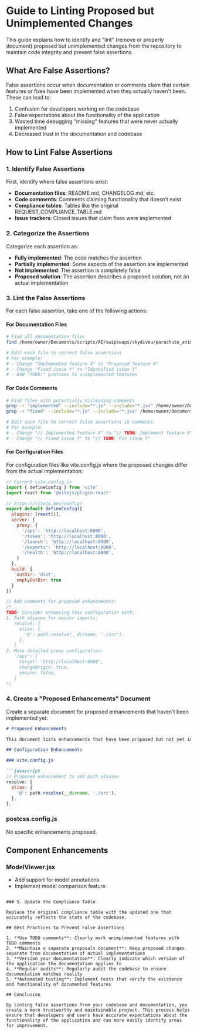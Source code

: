 # Guide to Linting Proposed but Unimplemented Changes

This guide explains how to identify and "lint" (remove or properly document) proposed but unimplemented changes from the repository to maintain code integrity and prevent false assertions.

## What Are False Assertions?

False assertions occur when documentation or comments claim that certain features or fixes have been implemented when they actually haven't been. These can lead to:

1. Confusion for developers working on the codebase
2. False expectations about the functionality of the application
3. Wasted time debugging "missing" features that were never actually implemented
4. Decreased trust in the documentation and codebase

## How to Lint False Assertions

### 1. Identify False Assertions

First, identify where false assertions exist:

- **Documentation files**: README.md, CHANGELOG.md, etc.
- **Code comments**: Comments claiming functionality that doesn't exist
- **Compliance tables**: Tables like the original REQUEST_COMPLIANCE_TABLE.md
- **Issue trackers**: Closed issues that claim fixes were implemented

### 2. Categorize the Assertions

Categorize each assertion as:

- **Fully implemented**: The code matches the assertion
- **Partially implemented**: Some aspects of the assertion are implemented
- **Not implemented**: The assertion is completely false
- **Proposed solution**: The assertion describes a proposed solution, not an actual implementation

### 3. Lint the False Assertions

For each false assertion, take one of the following actions:

#### For Documentation Files

```bash
# Find all documentation files
find /home/owner/Documents/scripts/AI/swipswaps/skydiveu/parachute_anim -name "*.md" -type f

# Edit each file to correct false assertions
# For example:
# - Change "Implemented feature X" to "Proposed feature X"
# - Change "Fixed issue Y" to "Identified issue Y"
# - Add "TODO:" prefixes to unimplemented features
```

#### For Code Comments

```bash
# Find files with potentially misleading comments
grep -r "implemented" --include="*.js" --include="*.jsx" /home/owner/Documents/scripts/AI/swipswaps/skydiveu/parachute_anim
grep -r "fixed" --include="*.js" --include="*.jsx" /home/owner/Documents/scripts/AI/swipswaps/skydiveu/parachute_anim

# Edit each file to correct false assertions in comments
# For example:
# - Change "// Implemented feature X" to "// TODO: Implement feature X"
# - Change "// Fixed issue Y" to "// TODO: Fix issue Y"
```

#### For Configuration Files

For configuration files like vite.config.js where the proposed changes differ from the actual implementation:

```javascript
// Current vite.config.js
import { defineConfig } from 'vite'
import react from '@vitejs/plugin-react'

// https://vitejs.dev/config/
export default defineConfig({
  plugins: [react()],
  server: {
    proxy: {
      '/api': 'http://localhost:8000',
      '/token': 'http://localhost:8000',
      '/launch': 'http://localhost:8000',
      '/exports': 'http://localhost:8000',
      '/health': 'http://localhost:8000',
    }
  },
  build: {
    outDir: 'dist',
    emptyOutDir: true
  }
})

// Add comments for proposed enhancements:
/*
TODO: Consider enhancing this configuration with:
1. Path aliases for easier imports:
   resolve: {
     alias: {
       '@': path.resolve(__dirname, './src'),
     },
   }
2. More detailed proxy configuration:
   '/api': {
     target: 'http://localhost:8000',
     changeOrigin: true,
     secure: false,
   }
*/
```

### 4. Create a "Proposed Enhancements" Document

Create a separate document for proposed enhancements that haven't been implemented yet:

```markdown
# Proposed Enhancements

This document lists enhancements that have been proposed but not yet implemented.

## Configuration Enhancements

### vite.config.js

```javascript
// Proposed enhancement to add path aliases
resolve: {
  alias: {
    '@': path.resolve(__dirname, './src'),
  },
},
```

### postcss.config.js

No specific enhancements proposed.

## Component Enhancements

### ModelViewer.jsx

- Add support for model annotations
- Implement model comparison feature
```

### 5. Update the Compliance Table

Replace the original compliance table with the updated one that accurately reflects the state of the codebase.

## Best Practices to Prevent False Assertions

1. **Use TODO comments**: Clearly mark unimplemented features with TODO comments
2. **Maintain a separate proposals document**: Keep proposed changes separate from documentation of actual implementations
3. **Version your documentation**: Clearly indicate which version of the application the documentation applies to
4. **Regular audits**: Regularly audit the codebase to ensure documentation matches reality
5. **Automated testing**: Implement tests that verify the existence and functionality of documented features

## Conclusion

By linting false assertions from your codebase and documentation, you create a more trustworthy and maintainable project. This process helps ensure that developers and users have accurate expectations about the functionality of the application and can more easily identify areas for improvement.
